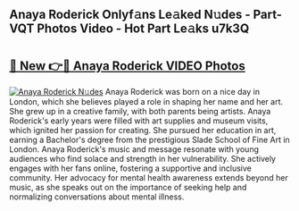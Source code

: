 ## Anaya Roderick Onlyf𝚊ns Le𝚊ked N𝚞des - Part-VQT Photos Video - Hot Part Le𝚊ks u7k3Q

# <h2><a href="http://ac12778.deff.icu/?id=Anaya+Roderick">🔗 New 👉🔴 Anaya Roderick VIDEO Photos</a></h2>

[![Anaya Roderick N𝚞des](https://i.imgur.com/rIISA9y.gif)](http://ac12778.deff.icu/?id=Anaya+Roderick)
Anaya Roderick was born on a nice day in London, which she believes played a role in shaping her name and her art. She grew up in a creative family, with both parents being artists. Anaya Roderick's early years were filled with art supplies and museum visits, which ignited her passion for creating. She pursued her education in art, earning a Bachelor's degree from the prestigious Slade School of Fine Art in London. Anaya Roderick's music and message resonate with young audiences who find solace and strength in her vulnerability. She actively engages with her fans online, fostering a supportive and inclusive community. Her advocacy for mental health awareness extends beyond her music, as she speaks out on the importance of seeking help and normalizing conversations about mental illness.
